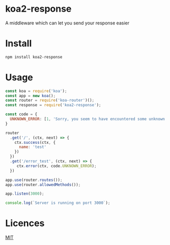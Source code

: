 # koa2-response
A middleware which can let you send your response easier

Install
=
```bash
npm install koa2-response
```

Usage
=
```javascript
const koa = require('koa');
const app = new koa();
const router = require('koa-router')();
const response = require('koa2-response');

const code = {
  UNKNOWN_ERROR: [1, 'Sorry, you seem to have encountered some unknown errors.']
}

router
  .get('/', (ctx, next) => {
    ctx.success(ctx, {
      name: 'test'
    })
  })
  .get('/error_test', (ctx, next) => {
     ctx.error(ctx, code.UNKNOWN_ERROR);
  })

app.use(router.routes());
app.use(router.allowedMethods());

app.listen(3000);

console.log(`Server is running on port 3000`);
```
     
Licences
=
[MIT](https://github.com/detectiveHLH/koa2-response/blob/master/LICENSE)